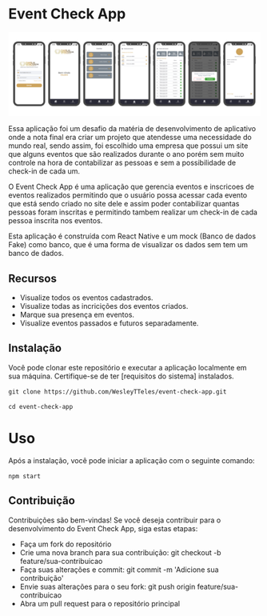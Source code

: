 # Event Check App

![Logo do Event Check App](src/assets/images/Layout.png)

Essa aplicação foi um desafio da matéria de desenvolvimento de aplicativo onde a nota final era criar um projeto que atendesse uma necessidade do mundo real, sendo assim, foi escolhido uma empresa que possui um site que alguns eventos que são realizados durante o ano porém sem muito controle na hora de contabilizar as pessoas e sem a possibilidade de check-in de cada um.

O Event Check App é uma aplicação que gerencia eventos e inscricoes de eventos realizados permitindo que o usuário possa acessar cada evento que está sendo criado no site dele e assim poder contabilizar quantas pessoas foram inscritas e permitindo tambem realizar um check-in de cada pessoa inscrita nos eventos.

Esta aplicação é construída com React Native e um mock (Banco de dados Fake) como banco, que é uma forma de visualizar os dados sem tem um banco de dados.

## Recursos

- Visualize todos os eventos cadastrados.
- Visualize todas as incricições dos eventos criados.
- Marque sua presença em eventos.
- Visualize eventos passados e futuros separadamente.

## Instalação

Você pode clonar este repositório e executar a aplicação localmente em sua máquina. Certifique-se de ter [requisitos do sistema] instalados.

```
git clone https://github.com/WesleyTTeles/event-check-app.git
```

```
cd event-check-app
```

# Uso

Após a instalação, você pode iniciar a aplicação com o seguinte comando:

```
npm start
```

## Contribuição

Contribuições são bem-vindas! Se você deseja contribuir para o desenvolvimento do Event Check App, siga estas etapas:

- Faça um fork do repositório
- Crie uma nova branch para sua contribuição: git checkout -b feature/sua-contribuicao
- Faça suas alterações e commit: git commit -m 'Adicione sua contribuição'
- Envie suas alterações para o seu fork: git push origin feature/sua-contribuicao
- Abra um pull request para o repositório principal
